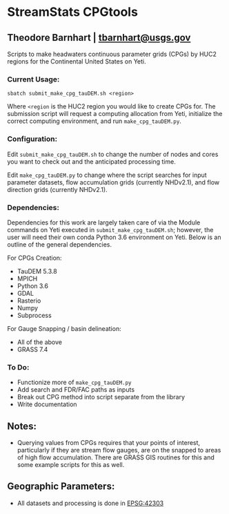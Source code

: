 # StreamStats CPGtools
## Theodore Barnhart | tbarnhart@usgs.gov

Scripts to make headwaters continuous parameter grids (CPGs) by HUC2 regions for the Continental United States on Yeti.

### Current Usage:

`sbatch submit_make_cpg_tauDEM.sh <region>`

Where `<region` is the HUC2 region you would like to create CPGs for. The submission script will request a computing allocation from Yeti, initialize the correct computing environment, and run `make_cpg_tauDEM.py`.

### Configuration:

Edit `submit_make_cpg_tauDEM.sh` to change the number of nodes and cores you want to check out and the anticipated processing time.

Edit `make_cpg_tauDEM.py` to change where the script searches for input parameter datasets, flow accumulation grids (currently NHDv2.1), and flow direction grids (currently NHDv2.1).

### Dependencies:

Dependencies for this work are largely taken care of via the Module commands on Yeti executed in `submit_make_cpg_tauDEM.sh`; however, the user will need their own conda Python 3.6 environment on Yeti. Below is an outline of the general dependencies.

For CPGs Creation:

- TauDEM 5.3.8
- MPICH
- Python 3.6
- GDAL
- Rasterio
- Numpy
- Subprocess

For Gauge Snapping / basin delineation:

- All of the above
- GRASS 7.4 

### To Do:
- Functionize more of `make_cpg_tauDEM.py`
- Add search and FDR/FAC paths as inputs
- Break out CPG method into script separate from the library
- Write documentation

## Notes:
- Querying values from CPGs requires that your points of interest, particularly if they are stream flow gauges, are on the snapped to areas of high flow accumulation. There are GRASS GIS routines for this and some example scripts for this as well.

## Geographic Parameters:
- All datasets and processing is done in [EPSG:42303](https://epsg.io/42303)
